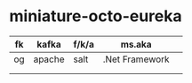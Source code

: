 # miniature-octo-eureka













 
| fk 	|  kafka 	| f/k/a 	| ms.aka |  	|
|:---:	|---	|---	|---	|---	|
| og  	|  apache 	| salt  	| .Net Framework 	|  	|
|  	|  	|  	|  	|  	|
|  	|  	|  	|  	|  	|

